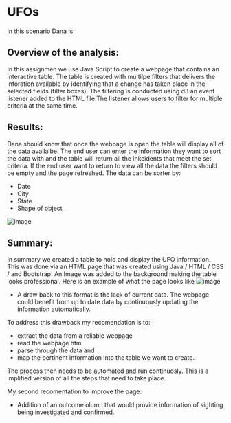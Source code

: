 # UFOs
In this scenario Dana is 

## Overview of the analysis:
In this assignmen we use Java Script to create a webpage that contains an interactive table. The table is created with multilpe filters that delivers the inforation available by identifying that a change has taken place in the selected fields (filter boxes). The filtering is conducted using d3 an event listener added to the HTML file.The listener allows users to filter for multiple criteria at the same time. 

## Results:

Dana should know that once the webpage is open the table will display all of the data availalbe. The end user can enter the information they want to sort the data with and the table will return all the inkcidents that meet the set criteria. If the end user want to return to view all the data the filters should be empty and the page refreshed. 
The data can be sorter by: 
- Date 
- City
- State 
- Shape of object 


![image](https://user-images.githubusercontent.com/104601282/188228706-bfa07f40-5d18-4bb4-bd77-1b7c0156987a.png)



## Summary:
In summary we created a table to hold and display the UFO information. This was done via an HTML page that was created using Java / HTML / CSS / and Bootstrap. An Image was added to the background making the table looks professional. 
Here is an example of what the page looks like
![image](https://user-images.githubusercontent.com/104601282/188228940-fd9ce186-93d5-4c84-a7e0-2e1625ee1094.png)


- A draw back to this format is the lack of current data. The webpage could benefit from up to date data by continuously updating the information automatically. 

To address this drawback my recomendation is to:  

- extract the data from a reliable webpage
- read the webpage html
- parse through the data and 
- map the pertinent information into the table we want to create. 

The process then needs to be automated and run continuosly. This is a implified version of all the steps that need to take place. 

My second recomentation to improve the page: 

- Addition of an outcome olumn that would provide information of sighting being investigated and confirmed. 


